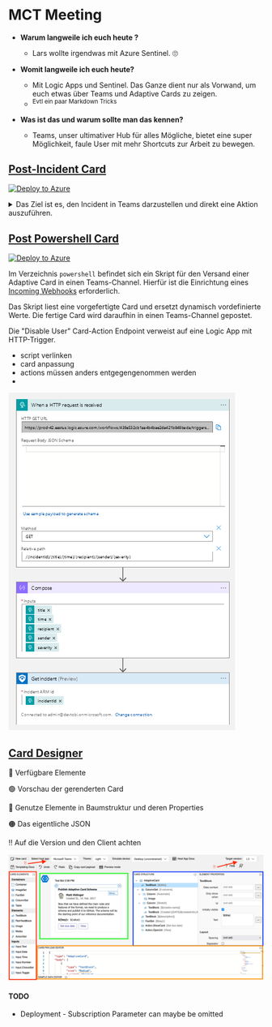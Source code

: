 # MCT Meeting

- **Warum langweile ich euch heute ?**
  - Lars wollte irgendwas mit Azure Sentinel. :roll_eyes:

- **Womit langweile ich euch heute?**
  - Mit Logic Apps und Sentinel. Das Ganze dient nur als Vorwand, um euch etwas über Teams und Adaptive Cards zu zeigen.
  - <sup> Evtl ein paar Markdown Tricks </sup>

- **Was ist das und warum sollte man das kennen?**
  - Teams, unser ultimativer Hub für alles Mögliche, bietet eine super Möglichkeit, faule User mit mehr Shortcuts zur Arbeit zu bewegen.


## [Post-Incident Card](Logic%20Apps/readme.md) 

[![Deploy to Azure](https://aka.ms/deploytoazurebutton)](https://portal.azure.com/#create/Microsoft.Template/uri/https%3a%2f%2fraw.githubusercontent.com%2fStyx665%2fMCTMeeting%2fmain%2fLogic%2520Apps%2fSentinelPostCard.json)

<details>
<summary> Das Ziel ist es, den Incident in Teams darzustellen und direkt eine Aktion auszuführen. </summary> 

![Rendered Card](imgs/Card.png)

Im Fall von Azure Sentinel erfolgt dies über eine Azure Logic App.

![Overview](imgs/Overview.png)

Der Workflow besteht aus einem Trigger und mindestens einer Aktion. Bei Meldung eines Incidents an Sentinel erhalten wir die Information, dass ein Incident mit ```ARM ID XY``` ausgelöst wurde. Über diese Info gelangen wir an alle weiteren Details. Beispielhaft suchen wir Empfänger und Absender einer Mail, indem wir die Entities durchsuchen.

![Loop Entities](imgs/loopEntities.png)

Ein Incident hat i.d.R. verschiedene Arten von Entities, wir interessieren uns für ```MailMessage```.

![Check Kind](imgs/checkKind.png)

Zum einfacheren Verarbeiten wird das JSON-Objekt geparst, somit haben wir direkten Zugriff auf alle Felder.

Anschließend fügen wir alle dynamischen Werte, also alles, was sich bei jedem neuen Durchlauf ändern kann, in die Card ein.

![Dynamic Values Card](imgs/CardDynValues.png)

Vor dem Posten der Card in den Channel entscheiden wir, abhängig von der ```Severity```, in welchen Channel wir was posten wollen.

![Check Severity](imgs/checkSeverity.png)

Für alle ernsten Incidents (```High```) posten wir die Card, um schnell die wichtigsten Schritte einzuleiten. Alle anderen Incidents werden als einfache Nachricht gepostet.

Wenn eine Aktion ausgeführt werden soll, warten wir auf die ```Response```.

![Card Response](imgs/postCardWaitResponse.png)

Die Aktion können wir selbst definieren und abfragen. Auf den zurückgegebenen Return-Wert wird dann entsprechend reagiert.

```json
{
  "actions": [
    {
      "title": "Disable User",    #<----- Return-Wert
      "type": "Action.Submit",
    },
    {
      "title": "Close Incident",  #<----- Return-Wert
      "type": "Action.Submit"
    }
  ],
  "type": "ActionSet"
}
```
</details>

## [Post Powershell Card](Powershell/readme.md)

[![Deploy to Azure](https://aka.ms/deploytoazurebutton)](https://portal.azure.com/#create/Microsoft.Template/uri/https%3A%2F%2Fraw.githubusercontent.com%2FStyx665%2FMCTMeeting%2Fmain%2FLogic%2520Apps%2FCardResponse.json)

Im Verzeichnis `powershell` befindet sich ein Skript für den Versand einer Adaptive Card in einen Teams-Channel. Hierfür ist die Einrichtung eines [Incoming Webhooks](https://shorturl.at/nxYZ8) erforderlich.

Das Skript liest eine vorgefertigte Card und ersetzt dynamisch vordefinierte Werte. Die fertige Card wird daraufhin in einen Teams-Channel gepostet.

Die "Disable User" Card-Action Endpoint verweist auf eine Logic App mit HTTP-Trigger.

- script verlinken
- card anpassung
- actions müssen anders entgegengenommen werden
- 

![Action Response PwrShll](imgs/pwrshllResponse.png)

## [Card Designer](https://adaptivecards.io/designer/)

:red_circle: Verfügbare Elemente

:green_circle: Vorschau der gerenderten Card

:large_blue_circle: Genutze Elemente in Baumstruktur und deren Properties

:orange_circle: Das eigentliche JSON

:bangbang: Auf die Version und den Client achten

![Card Designer](imgs/CardDesigner.png)

#### TODO 
- Deployment - Subscription Parameter can maybe be omitted
